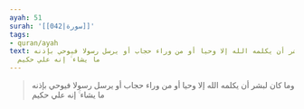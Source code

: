```yaml
---
ayah: 51
surah: '[[042|سورة]]'
tags:
- quran/ayah
text: وما كان لبشر أن يكلمه الله إلا وحيا أو من وراء حجاب أو يرسل رسولا فيوحي بإذنه
  ما يشاء ۚ إنه علي حكيم
---
```

> وما كان لبشر أن يكلمه الله إلا وحيا أو من وراء حجاب أو يرسل رسولا فيوحي بإذنه ما يشاء ۚ إنه علي حكيم
